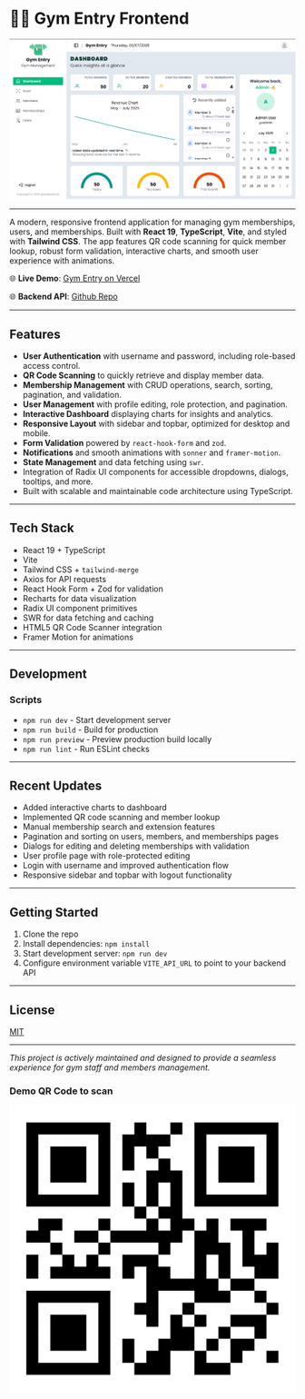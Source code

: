 # 🏋️‍♂️ Gym Entry Frontend

![Demo App](/public/cover.png)

---

A modern, responsive frontend application for managing gym memberships, users, and memberships. Built with **React 19**, **TypeScript**, **Vite**, and styled with **Tailwind CSS**. The app features QR code scanning for quick member lookup, robust form validation, interactive charts, and smooth user experience with animations.

🌐 **Live Demo**: [Gym Entry on Vercel](https://anelsahovic-gym-entry.vercel.app/)

🌐 **Backend API**: [Github Repo](https://github.com/anelsahovic/gym-entry-backend)

---

## Features

- **User Authentication** with username and password, including role-based access control.
- **QR Code Scanning** to quickly retrieve and display member data.
- **Membership Management** with CRUD operations, search, sorting, pagination, and validation.
- **User Management** with profile editing, role protection, and pagination.
- **Interactive Dashboard** displaying charts for insights and analytics.
- **Responsive Layout** with sidebar and topbar, optimized for desktop and mobile.
- **Form Validation** powered by `react-hook-form` and `zod`.
- **Notifications** and smooth animations with `sonner` and `framer-motion`.
- **State Management** and data fetching using `swr`.
- Integration of Radix UI components for accessible dropdowns, dialogs, tooltips, and more.
- Built with scalable and maintainable code architecture using TypeScript.

---

## Tech Stack

- React 19 + TypeScript
- Vite
- Tailwind CSS + `tailwind-merge`
- Axios for API requests
- React Hook Form + Zod for validation
- Recharts for data visualization
- Radix UI component primitives
- SWR for data fetching and caching
- HTML5 QR Code Scanner integration
- Framer Motion for animations

---

## Development

### Scripts

- `npm run dev` - Start development server
- `npm run build` - Build for production
- `npm run preview` - Preview production build locally
- `npm run lint` - Run ESLint checks

---

## Recent Updates

- Added interactive charts to dashboard
- Implemented QR code scanning and member lookup
- Manual membership search and extension features
- Pagination and sorting on users, members, and memberships pages
- Dialogs for editing and deleting memberships with validation
- User profile page with role-protected editing
- Login with username and improved authentication flow
- Responsive sidebar and topbar with logout functionality

---

## Getting Started

1. Clone the repo
2. Install dependencies: `npm install`
3. Start development server: `npm run dev`
4. Configure environment variable `VITE_API_URL` to point to your backend API

---

## License

[MIT](LICENSE)

---

_This project is actively maintained and designed to provide a seamless experience for gym staff and members management._

### Demo QR Code to scan

![Demo App](/public/CARD1.png)

